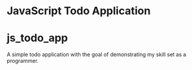# JavaScript Todo Application
# js_todo_app
A simple todo application with the goal of demonstrating my skill set as a programmer.
